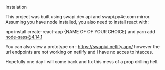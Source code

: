 Instalation

This project was built using swapi.dev api and swapi.py4e.com mirror. Assuming you have node installed, you also need to install react with:

npx install create-react-app {NAME OF OF YOUR CHOICE}
and
yarn add node-sass@4.14.1

You can also view a prototype on : https://swapiui.netlify.app/ however the url endpoints are not working on netlify and I have no acces to htacces.

Hopefully one day I will come back and fix this mess of a prop drilling hell.



